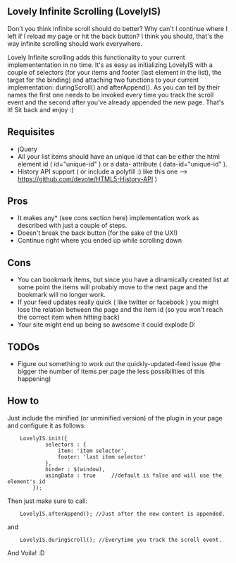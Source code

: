 Lovely Infinite Scrolling (LovelyIS)
------------------------------------


Don't you think infinite scroll should do better? Why can't I continue where I left if I reload my page or hit the back button?
I think you should, that's the way infinite scrolling should work everywhere. 
 
Lovely Infinite scrolling adds this functionality to your current implemententation in no time.
It's as easy as initializing LovelyIS with a couple of selectors (for your items and footer (last element in the list), the target for the binding)
and attaching two functions to your current implementation: duringScroll() and afterAppend(). As you can tell by their names the first one needs to
be invoked every time you track the scroll event and the second after you've already appended the new page. That's it! Sit back and enjoy :)
 
Requisites
----------

* jQuery
* All your list items should have an unique id that can be either the html element id ( id="unique-id" )
or a data- attribute ( data-id="unique-id" ).
* History API support ( or include a polyfill :) like this one --> https://github.com/devote/HTML5-History-API ) 

 
Pros
----
* It makes any* (see cons section here) implementation work as described with just a couple of steps.
* Doesn't break the back button (for the sake of the UX!) 
* Continue right where you ended up while scrolling down 

Cons
----
* You can bookmark items, but since you have a dinamically created list at some point the items will probably move to the next
page and the bookmark will no longer work. 
* If your feed updates really quick ( like twitter or facebook ) you might lose the relation between the page and the item id (so you won't reach the correct item when hitting back) 
* Your site might end up being so awesome it could explode D: 

TODOs
-----
* Figure out something to work out the quickly-updated-feed issue (the bigger the number of items per page the less possibilities of this happening)

How to
------

Just include the minified (or unminified version) of the plugin in your page and configure it as follows:

        LovelyIS.init({
                selectors : {
                    item: 'item selector',
                    footer: 'last item selector'
                },
                binder : $(window),  
                usingData : true     //default is false and will use the element's id
            });

Then just make sure to call: 

        LovelyIS.afterAppend(); //Just after the new content is appended.

and   

        LovelyIS.duringScroll(); //Everytime you track the scroll event.

And Voila! :D
